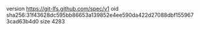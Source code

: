 version https://git-lfs.github.com/spec/v1
oid sha256:31f43628dc595bb86653a139852e4ee590da422d27088dbf1559673cad63b4d0
size 4283
